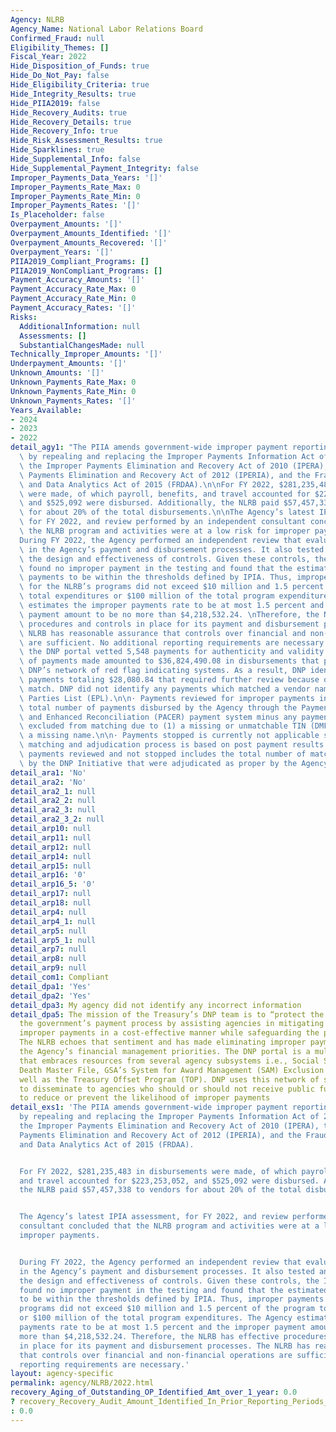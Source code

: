 ```yaml
---
Agency: NLRB
Agency_Name: National Labor Relations Board
Confirmed_Fraud: null
Eligibility_Themes: []
Fiscal_Year: 2022
Hide_Disposition_of_Funds: true
Hide_Do_Not_Pay: false
Hide_Eligibility_Criteria: true
Hide_Integrity_Results: true
Hide_PIIA2019: false
Hide_Recovery_Audits: true
Hide_Recovery_Details: true
Hide_Recovery_Info: true
Hide_Risk_Assessment_Results: true
Hide_Sparklines: true
Hide_Supplemental_Info: false
Hide_Supplemental_Payment_Integrity: false
Improper_Payments_Data_Years: '[]'
Improper_Payments_Rate_Max: 0
Improper_Payments_Rate_Min: 0
Improper_Payments_Rates: '[]'
Is_Placeholder: false
Overpayment_Amounts: '[]'
Overpayment_Amounts_Identified: '[]'
Overpayment_Amounts_Recovered: '[]'
Overpayment_Years: '[]'
PIIA2019_Compliant_Programs: []
PIIA2019_NonCompliant_Programs: []
Payment_Accuracy_Amounts: '[]'
Payment_Accuracy_Rate_Max: 0
Payment_Accuracy_Rate_Min: 0
Payment_Accuracy_Rates: '[]'
Risks:
  AdditionalInformation: null
  Assessments: []
  SubstantialChangesMade: null
Technically_Improper_Amounts: '[]'
Underpayment_Amounts: '[]'
Unknown_Amounts: '[]'
Unknown_Payments_Rate_Max: 0
Unknown_Payments_Rate_Min: 0
Unknown_Payments_Rates: '[]'
Years_Available:
- 2024
- 2023
- 2022
detail_agy1: "The PIIA amends government-wide improper payment reporting requirements\
  \ by repealing and replacing the Improper Payments Information Act of 2002 (IPIA),\
  \ the Improper Payments Elimination and Recovery Act of 2010 (IPERA), the Improper\
  \ Payments Elimination and Recovery Act of 2012 (IPERIA), and the Fraud Reduction\
  \ and Data Analytics Act of 2015 (FRDAA).\n\nFor FY 2022, $281,235,483 in disbursements\
  \ were made, of which payroll, benefits, and travel accounted for $223,253,052,\
  \ and $525,092 were disbursed. Additionally, the NLRB paid $57,457,338 to vendors\
  \ for about 20% of the total disbursements.\n\nThe Agency’s latest IPIA assessment,\
  \ for FY 2022, and review performed by an independent consultant concluded that\
  \ the NLRB program and activities were at a low risk for improper payments.\n\n\
  During FY 2022, the Agency performed an independent review that evaluated the procedures\
  \ in the Agency’s payment and disbursement processes. It also tested and assessed\
  \ the design and effectiveness of controls. Given these controls, the IPIA assessment\
  \ found no improper payment in the testing and found that the estimated improper\
  \ payments to be within the thresholds defined by IPIA. Thus, improper payments\
  \ for the NLRB’s programs did not exceed $10 million and 1.5 percent of the program\
  \ total expenditures or $100 million of the total program expenditures. The Agency\
  \ estimates the improper payments rate to be at most 1.5 percent and the improper\
  \ payment amount to be no more than $4,218,532.24. \nTherefore, the NLRB has effective\
  \ procedures and controls in place for its payment and disbursement processes. The\
  \ NLRB has reasonable assurance that controls over financial and non-financial operations\
  \ are sufficient. No additional reporting requirements are necessary.\n\nIn FY 2022,\
  \ the DNP portal vetted 5,548 payments for authenticity and validity. The number\
  \ of payments made amounted to $36,824,490.08 in disbursements that passed through\
  \ DNP’s network of red flag indicating systems. As a result, DNP identified three\
  \ payments totaling $28,080.84 that required further review because of a death record\
  \ match. DNP did not identify any payments which matched a vendor name on the Excluded\
  \ Parties List (EPL).\n\n· Payments reviewed for improper payments includes the\
  \ total number of payments disbursed by the Agency through the Payments, Claims\
  \ and Enhanced Reconciliation (PACER) payment system minus any payments that were\
  \ excluded from matching due to (1) a missing or unmatchable TIN (DMF only) or (2)\
  \ a missing name.\n\n· Payments stopped is currently not applicable since the DNP\
  \ matching and adjudication process is based on post payment results.\n\n· Improper\
  \ payments reviewed and not stopped includes the total number of matches identified\
  \ by the DNP Initiative that were adjudicated as proper by the Agency."
detail_ara1: 'No'
detail_ara2: 'No'
detail_ara2_1: null
detail_ara2_2: null
detail_ara2_3: null
detail_ara2_3_2: null
detail_arp10: null
detail_arp11: null
detail_arp12: null
detail_arp14: null
detail_arp15: null
detail_arp16: '0'
detail_arp16_5: '0'
detail_arp17: null
detail_arp18: null
detail_arp4: null
detail_arp4_1: null
detail_arp5: null
detail_arp5_1: null
detail_arp7: null
detail_arp8: null
detail_arp9: null
detail_com1: Compliant
detail_dpa1: 'Yes'
detail_dpa2: 'Yes'
detail_dpa3: My agency did not identify any incorrect information
detail_dpa5: The mission of the Treasury’s DNP team is to “protect the integrity of
  the government’s payment process by assisting agencies in mitigating and eliminating
  improper payments in a cost-effective manner while safeguarding the privacy of individuals.”
  The NLRB echoes that sentiment and has made eliminating improper payments one of
  the Agency’s financial management priorities. The DNP portal is a multifaceted system
  that embraces resources from several agency subsystems i.e., Social Security Administration’s
  Death Master File, GSA’s System for Award Management (SAM) Exclusion Records as
  well as the Treasury Offset Program (TOP). DNP uses this network of systems in order
  to disseminate to agencies who should or should not receive public funds in order
  to reduce or prevent the likelihood of improper payments
detail_exs1: 'The PIIA amends government-wide improper payment reporting requirements
  by repealing and replacing the Improper Payments Information Act of 2002 (IPIA),
  the Improper Payments Elimination and Recovery Act of 2010 (IPERA), the Improper
  Payments Elimination and Recovery Act of 2012 (IPERIA), and the Fraud Reduction
  and Data Analytics Act of 2015 (FRDAA).


  For FY 2022, $281,235,483 in disbursements were made, of which payroll, benefits,
  and travel accounted for $223,253,052, and $525,092 were disbursed. Additionally,
  the NLRB paid $57,457,338 to vendors for about 20% of the total disbursements.


  The Agency’s latest IPIA assessment, for FY 2022, and review performed by an independent
  consultant concluded that the NLRB program and activities were at a low risk for
  improper payments.


  During FY 2022, the Agency performed an independent review that evaluated the procedures
  in the Agency’s payment and disbursement processes. It also tested and assessed
  the design and effectiveness of controls. Given these controls, the IPIA assessment
  found no improper payment in the testing and found that the estimated improper payments
  to be within the thresholds defined by IPIA. Thus, improper payments for the NLRB’s
  programs did not exceed $10 million and 1.5 percent of the program total expenditures
  or $100 million of the total program expenditures. The Agency estimates the improper
  payments rate to be at most 1.5 percent and the improper payment amount to be no
  more than $4,218,532.24. Therefore, the NLRB has effective procedures and controls
  in place for its payment and disbursement processes. The NLRB has reasonable assurance
  that controls over financial and non-financial operations are sufficient. No additional
  reporting requirements are necessary.'
layout: agency-specific
permalink: agency/NLRB/2022.html
recovery_Aging_of_Outstanding_OP_Identified_Amt_over_1_year: 0.0
? recovery_Recovery_Audit_Amount_Identified_In_Prior_Reporting_Periods_Determined_Not_Collectable_During_This_Reporting_Period
: 0.0
---
```

